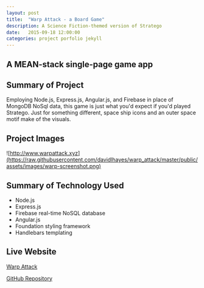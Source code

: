 ```yaml
---
layout: post
title:  "Warp Attack - a Board Game"
description: A Science Fiction-themed version of Stratego
date:   2015-09-18 12:00:00
categories: project porfolio jekyll
---
```

## A MEAN-stack single-page game app ##

## Summary of Project

Employing Node.js, Express.js, Angular.js, and Firebase in place of MongoDB NoSql data, this game is just what you'd expect if you'd played Stratego. Just for something different, space ship icons and an outer space motif make of the visuals.

## Project Images

![http://www.warpattack.xyz](https://raw.githubusercontent.com/davidlhayes/warp_attack/master/public/assets/images/warp-screenshot.png)

## Summary of Technology Used

- Node.js
- Express.js
- Firebase real-time NoSQL database
- Angular.js
- Foundation styling framework
- Handlebars templating

## Live Website

[Warp Attack](http://www.warpattack.xyz)

[GitHub Repository](https://github.com/davidlhayes/warp_attack)
